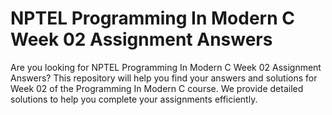 # NPTEL Programming In Modern C Week 02 Assignment Answers

Are you looking for NPTEL Programming In Modern C Week 02 Assignment Answers? This repository will help you find your answers and solutions for Week 02 of the Programming In Modern C course. We provide detailed solutions to help you complete your assignments efficiently.